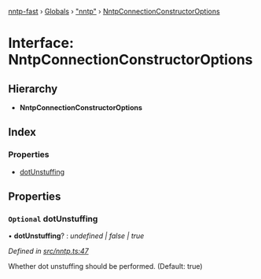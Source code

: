 [nntp-fast](../README.md) › [Globals](../globals.md) › ["nntp"](../modules/_nntp_.md) › [NntpConnectionConstructorOptions](_nntp_.nntpconnectionconstructoroptions.md)

# Interface: NntpConnectionConstructorOptions

## Hierarchy

* **NntpConnectionConstructorOptions**

## Index

### Properties

* [dotUnstuffing](_nntp_.nntpconnectionconstructoroptions.md#optional-dotunstuffing)

## Properties

### `Optional` dotUnstuffing

• **dotUnstuffing**? : *undefined | false | true*

*Defined in [src/nntp.ts:47](https://github.com/DasKraken/nntp-fast/blob/08294ae/src/nntp.ts#L47)*

Whether dot unstuffing should be performed. (Default: true)
